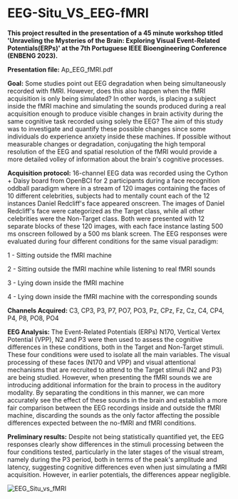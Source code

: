# EEG-Situ_VS_EEG-fMRI

**This project resulted in the presentation of a 45 minute workshop titled 'Unraveling the Mysteries of the Brain: Exploring Visual Event-Related Potentials(ERPs)' at the 7th Portuguese IEEE Bioengineering Conference (ENBENG 2023).**

**Presentation file:** Ap_EEG_fMRI.pdf

**Goal:** Some studies point out EEG degradation when being simultaneously recorded with fMRI. However, does this also happen when the fMRI acquisition is only being simulated? In other words, is placing a subject inside the fMRI machine and simulating the sounds produced during a real acquisition enough to produce visible changes in brain activity during the same cognitive task recorded using solely the EEG? The aim of this study was to investigate and quantify these possible changes since some individuals do experience anxiety inside these machines. If possible without measurable changes or degradation, conjugating the high temporal resolution of the EEG and spatial resolution of the fMRI would provide a more detailed volley of information about the brain's cognitive processes. 

**Acquisition protocol:** 16-channel EEG data was recorded using the Cython + Daisy board from OpenBCI for 2 participants during a face recognition oddball paradigm where in a stream of 120 images containing the faces of 10 different celebrities, subjects had to mentally count each of the 12 instances Daniel Redcliff's face appeared onscreen. The images of Daniel Redcliff's face were categorized as the Target class, while all other celebrities were the Non-Target class. Both were presented with 12 separate blocks of these 120 images, with each face instance lasting 500 ms onscreen followed by a 500 ms blank screen. The EEG responses were evaluated during four different conditions for the same visual paradigm:

1 - Sitting outside the fMRI machine

2 - Sitting outside the fMRI machine while listening to real fMRI sounds 

3 - Lying down inside the fMRI machine  

4 - Lying down inside the fMRI machine with the corresponding sounds

**Channels Acquired:** C3, CP3, P3, P7, PO7, PO3, Pz, CPz, Fz, Cz, C4, CP4, P4, P8, PO8, PO4

**EEG Analysis:** The Event-Related Potentials (ERPs) N170, Vertical Vertex Potential (VPP), N2 and P3 were then used to assess the cognitive differences in these conditions, both in the Target and Non-Target stimuli. These four conditions were used to isolate all the main variables. The visual processing of these faces (N170 and VPP) and visual attentional mechanisms that are recruited to attend to the Target stimuli (N2 and P3) are being studied. However, when presenting the fMRI sounds we are introducing additional information for the brain to process in the auditory modality. By separating the conditions in this manner, we can more accurately see the effect of these sounds in the brain and establish a more fair comparison between the EEG recordings inside and outside the fMRI machine, discarding the sounds as the only factor affecting the possible differences expected between the no-fMRI and fMRI conditions.

**Preliminary results:** Despite not being statistically quantified yet, the EEG responses clearly show differences in the stimuli processing between the four conditions tested, particularly in the later stages of the visual stream, namely during the P3 period, both in terms of the peak's amplitude and latency, suggesting cognitive differences even when just simulating a fMRI acquisition. However, in earlier potentials, the differences appear negligible.

![EEG_Situ_vs_fMRI](https://github.com/user-attachments/assets/f137bad1-f0bf-4eb5-a098-db1c29368cd8)


